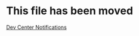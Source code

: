 # This file has been moved

[Dev Center Notifications](https://github.com/microsoft/WindowsTemplateStudio/blob/release/docs/UWP/features/dev-center-notifications.vb.md)